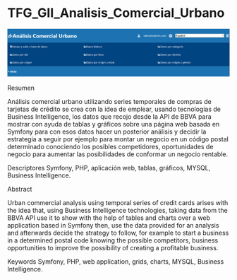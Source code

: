 # TFG_GII_Analisis_Comercial_Urbano
![alt text](https://raw.githubusercontent.com/SergioBueno27/TFG_GII_Analisis_Comercial_Urbano/master/img/User%20Manual/menu1.PNG)

Resumen

Análisis comercial urbano utilizando series temporales de compras de tarjetas de crédito se crea con la idea de emplear, usando tecnologías de Business Intelligence, los datos que recojo desde la API de BBVA para mostrar con ayuda de tablas y gráficos sobre una página web basada en Symfony para con esos datos hacer un posterior análisis y decidir la estrategia a seguir por ejemplo para montar un negocio en un código postal determinado conociendo los posibles competidores, oportunidades de negocio para aumentar las posibilidades de conformar un negocio rentable.

Descriptores
Symfony, PHP, aplicación web, tablas, gráficos, MYSQL, Business Intelligence. 

Abstract

Urban commercial analysis using temporal series of credit cards arises with the idea that, using Business Intelligence technologies, taking data from the BBVA API use it to show with the help of tables and charts over a web application based in Symfony then, use the data provided  for an analysis and afterwards decide the strategy to follow, for example to start a business in a determined postal code knowing the possible competitors, business opportunities to improve the possibility of creating a profitable business.


Keywords
Symfony, PHP, web application, grids, charts, MYSQL, Business Intelligence.

